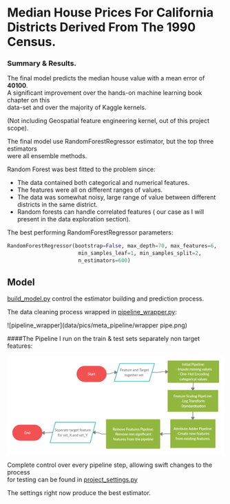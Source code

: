 # Median House Prices For California Districts Derived From The 1990 Census.

### Summary & Results.

The final model predicts the median house value with a mean error of **40100**.  
A significant improvement over the hands-on machine learning book chapter on this  
data-set and over the majority of Kaggle kernels.  
  

(Not including Geospatial  feature engineering kernel, out of this project scope).  
  
  
The final model use RandomForestRegressor estimator, but the top three estimators  
were all ensemble methods.  

Random Forest was best fitted to the problem since:  
* The data contained both categorical and numerical features.
* The features were all on different ranges of values. 
* The data was somewhat noisy, large range of value between different  
districts in the same district.  
* Random forests can handle correlated features ( our case as I will   
present in the data exploration section).


The best performing RandomForestRegressor parameters:

 ```python
RandomForestRegressor(bootstrap=False, max_depth=70, max_features=6,
                        min_samples_leaf=1, min_samples_split=2,
                        n_estimators=600)
 ```


## Model

[build_model.py](../blob/master/src/build_model.py) control the estimator building and prediction process.  

The data cleaning process wrapped in [pipeline_wrapper.py](../blob/master/src/pipeline/pipeline_wrapper.py):
  
![pipeline_wrapper](data/pics/meta_pipeline/wrapper pipe.png)
    

####The Pipeline I run on the train & test sets separately non target features:

![pipeline_set](data/pics/meta_pipeline/set_pipeline.png)

Complete control over every pipeline step, allowing swift changes to the process  
for testing can be found in [project_settings.py](../blob/master/src/project_settings.py)

The settings right now produce the best estimator.